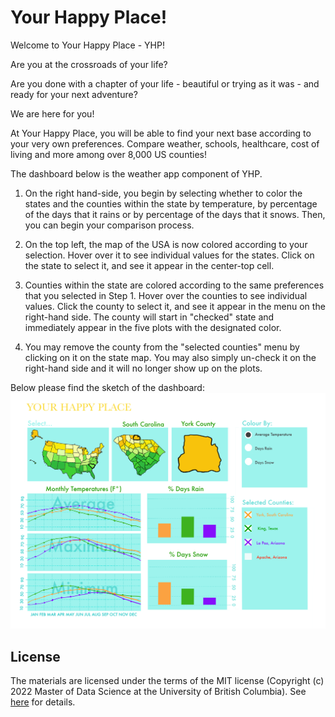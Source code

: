 # Your Happy Place!

Welcome to Your Happy Place - YHP!

Are you at the crossroads of your life?

Are you done with a chapter of your life - beautiful or trying as it was - and ready for your next adventure?

We are here for you!

At Your Happy Place, you will be able to find your next base according to your very own preferences. Compare weather, schools, healthcare, cost of living and more among over 8,000 US counties!

The dashboard below is the weather app component of YHP.

1. On the right hand-side, you begin by selecting whether to color the states and the counties within the state by temperature, by percentage of the days that it rains or by percentage of the days that it snows. Then, you can begin your comparison process.

2. On the top left, the map of the USA is now colored according to your selection. Hover over it to see individual values for the states. Click on the state to select it, and see it appear in the center-top cell.

3. Counties within the state are colored according to the same preferences that you selected in Step 1. Hover over the counties to see individual values. Click the county to select it, and see it appear in the menu on the right-hand side. The county will start in "checked" state and immediately appear in the five plots with the designated color.

4. You may remove the county from the "selected counties" menu by clicking on it on the state map. You may also simply un-check it on the right-hand side and it will no longer show up on the plots.

Below please find the sketch of the dashboard:
![Dashboard Sketch](images/dashboard_sketch.png)

License
-------
The materials are licensed under the terms of the MIT license (Copyright (c) 2022 Master of Data Science at the University of British Columbia). See [here](https://github.com/UBC-MDS/mental_health_in_tech_dashboard/blob/main/LICENSE) for details.
